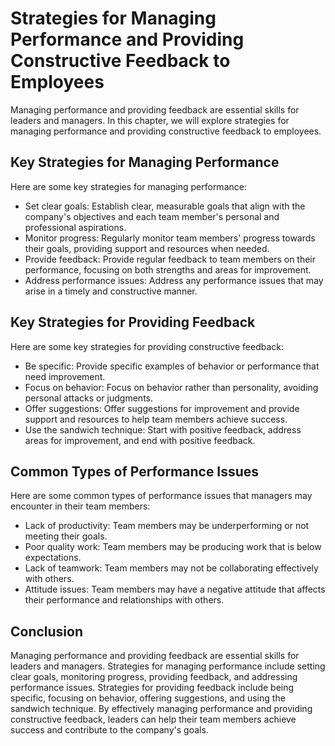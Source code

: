 Strategies for Managing Performance and Providing Constructive Feedback to Employees
============================================================================================================================================

Managing performance and providing feedback are essential skills for leaders and managers. In this chapter, we will explore strategies for managing performance and providing constructive feedback to employees.

Key Strategies for Managing Performance
---------------------------------------

Here are some key strategies for managing performance:

* Set clear goals: Establish clear, measurable goals that align with the company's objectives and each team member's personal and professional aspirations.
* Monitor progress: Regularly monitor team members' progress towards their goals, providing support and resources when needed.
* Provide feedback: Provide regular feedback to team members on their performance, focusing on both strengths and areas for improvement.
* Address performance issues: Address any performance issues that may arise in a timely and constructive manner.

Key Strategies for Providing Feedback
-------------------------------------

Here are some key strategies for providing constructive feedback:

* Be specific: Provide specific examples of behavior or performance that need improvement.
* Focus on behavior: Focus on behavior rather than personality, avoiding personal attacks or judgments.
* Offer suggestions: Offer suggestions for improvement and provide support and resources to help team members achieve success.
* Use the sandwich technique: Start with positive feedback, address areas for improvement, and end with positive feedback.

Common Types of Performance Issues
----------------------------------

Here are some common types of performance issues that managers may encounter in their team members:

* Lack of productivity: Team members may be underperforming or not meeting their goals.
* Poor quality work: Team members may be producing work that is below expectations.
* Lack of teamwork: Team members may not be collaborating effectively with others.
* Attitude issues: Team members may have a negative attitude that affects their performance and relationships with others.

Conclusion
----------

Managing performance and providing feedback are essential skills for leaders and managers. Strategies for managing performance include setting clear goals, monitoring progress, providing feedback, and addressing performance issues. Strategies for providing feedback include being specific, focusing on behavior, offering suggestions, and using the sandwich technique. By effectively managing performance and providing constructive feedback, leaders can help their team members achieve success and contribute to the company's goals.
